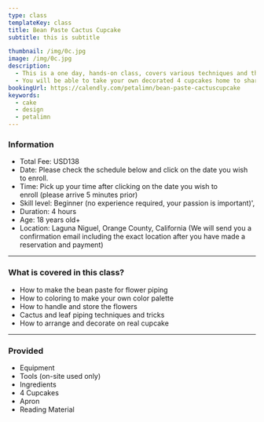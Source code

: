 ```yaml
---
type: class
templateKey: class
title: Bean Paste Cactus Cupcake
subtitle: this is subtitle

thumbnail: /img/0c.jpg
image: /img/0c.jpg
description:
  - This is a one day, hands-on class, covers various techniques and the fundamentals to creating your Cactus Cupcakes. You will also learn how to make perfect bean paste for piping and design your own cake with gorgeous arrangement.
  - You will be able to take your own decorated 4 cupcakes home to share with friends and family. Cupcakes are prepared in advance so that you can focus on piping techniques.
bookingUrl: https://calendly.com/petalimn/bean-paste-cactuscupcake
keywords: 
  - cake
  - design
  - petalimn
---
```


### Information

* Total Fee: USD138
* Date: Please check the schedule below and click on the date you wish to enroll.
* Time: Pick up your time after clicking on the date you wish to enroll (please arrive 5 minutes prior)
* Skill level: Beginner (no experience required, your passion is important)',
* Duration: 4 hours
* Age: 18 years old+
* Location: Laguna Niguel, Orange County, California (We will send you a confirmation email including the exact location after you have made a reservation and payment)

---

### What is covered in this class?

* How to make the bean paste for flower piping
* How to coloring to make your own color palette
* How to handle and store the flowers
* Cactus and leaf piping techniques and tricks
* How to arrange and decorate on real cupcake

---

### Provided
                  
* Equipment
* Tools (on-site used only)
* Ingredients
* 4 Cupcakes
* Apron
* Reading Material